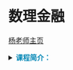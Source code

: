 # 数理金融

[杨老师主页](https://faculty.sustech.edu.cn/?tagid=yangzj&iscss=1&snapid=1&orderby=date&go=1)

<details>
<summary><font color= '#0086B5'><b>课程简介：</b></font></summary>

<h3 style="font-family: 华文楷体;">
数理金融课程一般比较数学化，这门课程侧重阐述经济思想和金融逻辑，数学是经济思想和金融逻辑的另一种严格和精确的陈述方式，数学模型是阐述经济金融规律的语言工具。课程内容选取与一般国内外数理金融教材也有一定的差别，侧重金融理论涉及的核心知识，讲述资产定价基本定理、公司金融理论、福利经济学定理、公司证券定价方法、公司资本结构理论、实物期权方法，也涉及证券设计和契约设计等前沿金融理论，还会简要概括经济金融理论中广为应用的动态优化方法。这门课程也可以称作金融经济学、金融理论、资产定价理论、金融工程、金融数学、数量金融、量化金融、分析金融。
</h3></details>

[](_sidebar.md ':include')